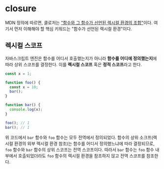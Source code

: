 # closure

MDN 정의에 따르면, 클로저는 ["함수와 그 함수가 선언된 렉시컬 환경의 조합"](https://developer.mozilla.org/en-US/docs/Web/JavaScript/Closures)이다. 여기서 먼저 이해해야 할 핵심 키워드는 "함수가 선언된 렉시컬 환경"이다.

## 렉시컬 스코프

자바스크립트 엔진은 함수를 어디서 호출했는지가 아니라 **함수를 어디에 정의했는지**에 따라 상위 스코프를 결정한다. 이를 **렉시컬 스코프** 혹은 **정적 스코프**라고 한다.

```javascript
const x = 1;

function foo() {
  const x = 10;
  bar();
}

function bar() {
  console.log(x);
}

foo(); // 1
bar(); // 1
```

위 코드에서 `bar` 함수와 `foo` 함수는 모두 전역에서 정의되었다. 함수의 상위 소크프(렉시컬 환경의 외부 렉시컬 환경 참조)는 함수를 어디서 정의했느냐에 따라 결정되므로, `foo` 함수와 `bar` 함수의 상위 스코프는 전역 스코프이다. 따라서 `bar` 함수는 `foo` 함수 내부에서 호출되었더라도 `foo` 함수의 렉시컬 환경을 참조하지 않고 전역 스코프를 참조한다.
